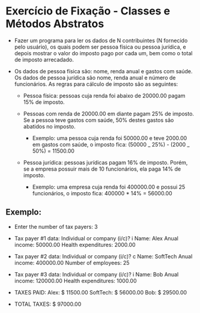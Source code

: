 # Exercício de Fixação - Classes e Métodos Abstratos

- Fazer um programa para ler os dados de N contribuintes (N fornecido pelo usuário), os quais podem ser pessoa física ou pessoa jurídica, e depois mostrar o valor do imposto pago por cada um, bem como o total de imposto arrecadado.

- Os dados de pessoa física são: nome, renda anual e gastos com saúde. Os dados de pessoa jurídica são nome, renda anual e número de funcionários. As regras para cálculo de imposto são as seguintes:

  - Pessoa física: pessoas cuja renda foi abaixo de 20000.00 pagam 15% de imposto.

  - Pessoas com renda de 20000.00 em diante pagam 25% de imposto. Se a pessoa teve gastos com saúde, 50% destes gastos são abatidos no imposto.

    - Exemplo: uma pessoa cuja renda foi 50000.00 e teve 2000.00 em gastos com saúde, o imposto fica: (50000 _ 25%) - (2000 _ 50%) = 11500.00

  - Pessoa jurídica: pessoas jurídicas pagam 16% de imposto. Porém, se a empresa possuir mais de 10 funcionários, ela paga 14% de imposto.

    - Exemplo: uma empresa cuja renda foi 400000.00 e possui 25 funcionários, o imposto fica: 400000 \* 14% = 56000.00

## Exemplo:

- Enter the number of tax payers: 3

- Tax payer #1 data:
  Individual or company (i/c)? i
  Name: Alex
  Anual income: 50000.00
  Health expenditures: 2000.00

- Tax payer #2 data:
  Individual or company (i/c)? c
  Name: SoftTech
  Anual income: 400000.00
  Number of employees: 25

- Tax payer #3 data:
  Individual or company (i/c)? i
  Name: Bob
  Anual income: 120000.00
  Health expenditures: 1000.00

- TAXES PAID:
  Alex: $ 11500.00
  SoftTech: $ 56000.00
  Bob: $ 29500.00

- TOTAL TAXES: $ 97000.00
